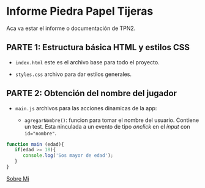 # Informe Piedra Papel Tijeras

Aca va estar el informe o documentación de TPN2.

## PARTE 1: Estructura básica HTML y estilos CSS

* `index.html` este es el archivo base para todo el proyecto.

* `styles.css` archivo para dar estilos generales.

## PARTE 2: Obtención del nombre del jugador

* `main.js` archivos para las acciones dinamicas de la app:

    * `agregarNombre()`: funcion para tomar el nombre del usuario. Contiene un test. Esta ninculada a un evento de tipo *onclick* en el *input* con `id="nombre"`.

```javascript
function main (edad){
   if(edad >= 18){
      console.log('Sos mayor de edad');
   }
} 
```

[Sobre Mi](https://www.gabrielhak.github.io/sobre-mi)
